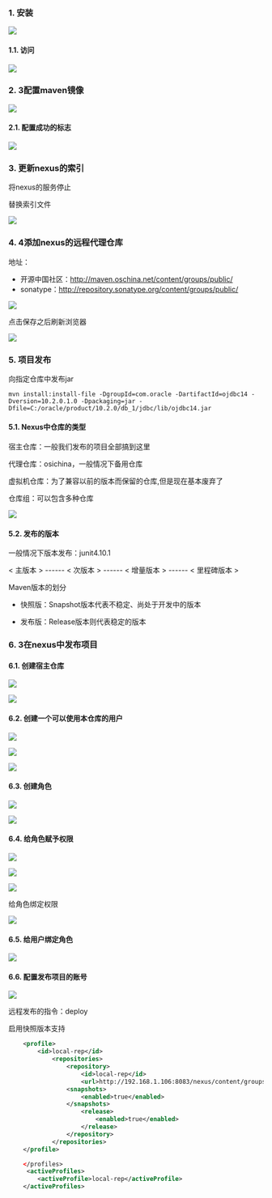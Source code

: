 ### 1. 安装

![](_v_images/20190628180002054_6133.png)

#### 1.1. 访问
![](_v_images/20190628180013951_3666.png)


### 2. 3配置maven镜像

![](_v_images/20190628180037944_1888.png)

#### 2.1. 配置成功的标志
![](_v_images/20190628180109084_6776.png)


### 3. 更新nexus的索引

将nexus的服务停止

替换索引文件

![](_v_images/20190628180219892_28252.png)


### 4. 4添加nexus的远程代理仓库

地址：

- 开源中国社区：http://maven.oschina.net/content/groups/public/
- sonatype：http://repository.sonatype.org/content/groups/public/

![](_v_images/20190628180433178_29530.png)

点击保存之后刷新浏览器

![](_v_images/20190628180452647_10704.png)






### 5. 项目发布

向指定仓库中发布jar

```shell
mvn install:install-file -DgroupId=com.oracle -DartifactId=ojdbc14 -Dversion=10.2.0.1.0 -Dpackaging=jar -Dfile=C:/oracle/product/10.2.0/db_1/jdbc/lib/ojdbc14.jar
```

#### 5.1. Nexus中仓库的类型

宿主仓库：一般我们发布的项目全部搞到这里

代理仓库：osichina，一般情况下备用仓库

虚拟机仓库：为了兼容以前的版本而保留的仓库,但是现在基本废弃了

仓库组：可以包含多种仓库


![](_v_images/20190628181055018_28535.png)


#### 5.2. 发布的版本

一般情况下版本发布：junit4.10.1

< 主版本 >  ------   < 次版本 > ------ < 增量版本 > ------ < 里程碑版本 >


Maven版本的划分

- 快照版：Snapshot版本代表不稳定、尚处于开发中的版本

- 发布版：Release版本则代表稳定的版本

### 6. 3在nexus中发布项目

#### 6.1. 创建宿主仓库

![](_v_images/20190628181413300_24615.png)

![](_v_images/20190628181422039_22880.png)


#### 6.2. 创建一个可以使用本仓库的用户

![](_v_images/20190628181448731_7241.png)

![](_v_images/20190628181458097_22145.png)


![](_v_images/20190628181509957_13036.png)


#### 6.3. 创建角色

![](_v_images/20190628181528430_162.png)


![](_v_images/20190628181536651_8718.png)


#### 6.4. 给角色赋予权限

![](_v_images/20190628181555303_17362.png)

![](_v_images/20190628181603975_7008.png)

![](_v_images/20190628181611392_12630.png)

给角色绑定权限

![](_v_images/20190628181621138_24582.png)


#### 6.5. 给用户绑定角色

![](_v_images/20190628181652703_28395.png)


#### 6.6. 配置发布项目的账号

![](_v_images/20190628181728462_27468.png)


远程发布的指令：deploy


启用快照版本支持

```xml
	<profile>
		<id>local-rep</id>
			<repositories>
				<repository>
					<id>local-rep</id>
					<url>http://192.168.1.106:8083/nexus/content/groups/public/</url>
				<snapshots>
					<enabled>true</enabled>
				</snapshots>
					<release>
						<enabled>true</enabled>
					</release>
				</repository>
			</repositories>
	</profile>

    </profiles>
	 <activeProfiles>
		<activeProfile>local-rep</activeProfile>
	</activeProfiles>
```
